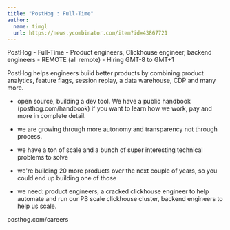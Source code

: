 ```yaml
---
title: "PostHog : Full-Time"
author:
  name: timgl
  url: https://news.ycombinator.com/item?id=43867721
---
```

PostHog - Full-Time - Product engineers, Clickhouse engineer, backend engineers - REMOTE (all remote) - Hiring GMT-8 to GMT+1

PostHog helps engineers build better products by combining product analytics, feature flags, session replay, a data warehouse, CDP and many more.

* open source, building a dev tool. We have a public handbook (posthog.com&#x2F;handbook) if you want to learn how we work, pay and more in complete detail.

* we are growing through more autonomy and transparency not through process.

* we have a ton of scale and a bunch of super interesting technical problems to solve

* we&#x27;re building 20 more products over the next couple of years, so you could end up building one of those

* we need: product engineers, a cracked clickhouse engineer to help automate and run our PB scale clickhouse cluster, backend engineers to help us scale.

posthog.com&#x2F;careers
<JobApplication />
